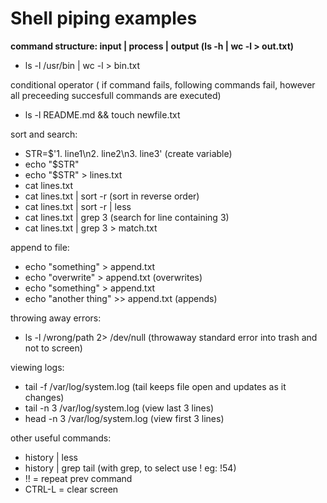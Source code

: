# Shell piping examples

**command structure: input | process | output (ls -h | wc -l > out.txt)**

- ls -l /usr/bin | wc -l > bin.txt

conditional operator ( if command fails, following commands fail, however all preceeding succesfull commands are executed)

- ls -l README.md && touch newfile.txt

sort and search:

- STR=$'1. line1\n2. line2\n3. line3' (create variable)
- echo "$STR"
- echo "$STR" > lines.txt
- cat lines.txt
- cat lines.txt | sort -r (sort in reverse order)
- cat lines.txt | sort -r | less
- cat lines.txt | grep 3 (search for line containing 3)
- cat lines.txt | grep 3 > match.txt

append to file:

- echo "something" > append.txt
- echo "overwrite" > append.txt (overwrites)
- echo "something" > append.txt
- echo "another thing" >> append.txt (appends)

throwing away errors:

- ls -l /wrong/path 2> /dev/null (throwaway standard error into trash and not to screen)

viewing logs:

- tail -f /var/log/system.log (tail keeps file open and updates as it changes)
- tail -n 3 /var/log/system.log (view last 3 lines)
- head -n 3 /var/log/system.log (view first 3 lines)

other useful commands:

- history | less
- history | grep tail (with grep, to select use ! eg: !54)
- !! = repeat prev command
- CTRL-L = clear screen
